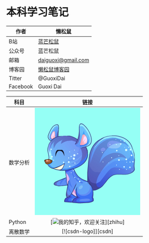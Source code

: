 # 本科学习笔记
|作者|懒松鼠|
|---|---|
|B站|[蓝芒松鼠](https://space.bilibili.com/449154488)|
|公众号|蓝芒松鼠|
|邮箱|daiguoxi@gmail.com|
|博客园|[懒松鼠博客园](https://www.cnblogs.com/yeu4h3uh2/)|
|Titter|@GuoxiDai|
|Facebook|Guoxi Dai|

|科目|链接|
|----|:---:|
|数学分析|[![weibo-logo]](http://weibo.com/linpiaochen)|
|Python|[![](/img/zhihu.png "我的知乎，欢迎关注")][zhihu]|
|离散数学|[![csdn-logo]][csdn]|

[weibo-logo]:https://github.com/daiguoxi/Study-notes/blob/master/44.png
